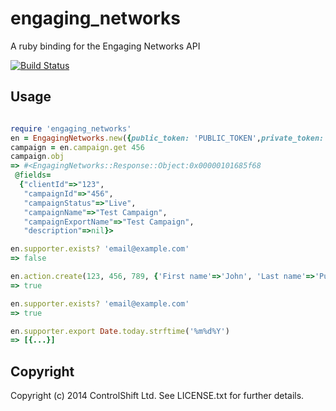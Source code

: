 # engaging_networks

A ruby binding for the Engaging Networks API

[![Build Status](https://travis-ci.org/controlshift/ruby_engaging_networks.svg)](https://travis-ci.org/controlshift/ruby_engaging_networks)

## Usage

```ruby

require 'engaging_networks'
en = EngagingNetworks.new({public_token: 'PUBLIC_TOKEN',private_token: 'PRIVATE_TOKEN'})
campaign = en.campaign.get 456
campaign.obj
=> #<EngagingNetworks::Response::Object:0x00000101685f68
 @fields=
  {"clientId"=>"123",
   "campaignId"=>"456",
   "campaignStatus"=>"Live",
   "campaignName"=>"Test Campaign",
   "campaignExportName"=>"Test Campaign",
   "description"=>nil}>

en.supporter.exists? 'email@example.com'
=> false

en.action.create(123, 456, 789, {'First name'=>'John', 'Last name'=>'Public', 'City'=>'New York', 'Email address'=>'email@example.com'})
=> true

en.supporter.exists? 'email@example.com'
=> true

en.supporter.export Date.today.strftime('%m%d%Y')
=> [{...}]

```

## Copyright

Copyright (c) 2014 ControlShift Ltd. See LICENSE.txt for
further details.

